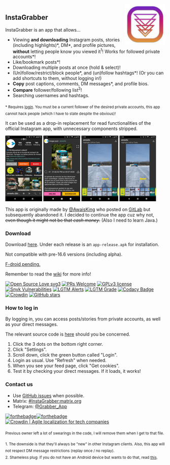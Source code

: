 <img src="./app/play_icon.png" alt="InstaGrabber" align="right" width="25%"/>

## InstaGrabber

InstaGrabber is an app that allows...

* Viewing **and downloading** Instagram posts, stories (including highlights)\*, DM\*, and profile pictures, **without** letting people know you viewed it<sup>1</sup>! Works for followed private accounts\*!
* Like/bookmark posts\*!
* Downloading multiple posts at once (hold & select)!
* (Un)follow/restrict/block people\*, and (un)follow hashtags\*! (Or you can add shortcuts to them, without logging in!)
* **Copy** post captions, comments, DM messages\*, and profile bios.
* **Compare** follower/following list<sup>2</sup>!
* Searching usernames and hashtags.

<sub>* Requires [login](#how-to-log-in). You must be a current follower of the desired private accounts, this app cannot hack people (which I have to state despite the obvious)!</sub>

It can be used as a drop-in replacement for read functionalities of the official Instagram app, with unnecessary components stripped.

<a href="https://github.com/austinhuang0131/instagrabber/blob/master/fastlane/metadata/android/images/phoneScreenshots/1.jpg"><img src="./fastlane/metadata/android/images/phoneScreenshots/1.jpg" alt="Profile" width="23%"/></a>
<a href="https://github.com/austinhuang0131/instagrabber/blob/master/fastlane/metadata/android/images/phoneScreenshots/2.jpg"><img src="./fastlane/metadata/android/images/phoneScreenshots/2.jpg" alt="Post" width="23%"/></a>
<a href="https://github.com/austinhuang0131/instagrabber/blob/master/fastlane/metadata/android/images/phoneScreenshots/3.jpg"><img src="./fastlane/metadata/android/images/phoneScreenshots/3.jpg" alt="Story (Highlight shown)" width="23%"/></a>
<a href="https://github.com/austinhuang0131/instagrabber/blob/master/fastlane/metadata/android/images/phoneScreenshots/4.jpg"><img src="./fastlane/metadata/android/images/phoneScreenshots/3.jpg" alt="Hashtag" width="23%"/></a>

This app is originally made by [@AwaisKing](https://github.com/AwaisKing) who posted on [GitLab](https://gitlab.com/AwaisKing/instagrabber) but subsequently abandoned it. I decided to continue the app cuz why not, ~~even though it might not be that *cash money*.~~ (Also I need to learn Java.)

### Download

Download [here](https://github.com/austinhuang0131/instagrabber/releases). Under each release is an `app-release.apk` for installation.

Not compatible with pre-16.6 versions (including alpha).

[F-droid pending.](https://gitlab.com/fdroid/rfp/-/issues/1432)

Remember to read the [wiki](https://github.com/austinhuang0131/instagrabber/wiki) for more info!

[![Open Source Love svg3](https://badges.frapsoft.com/os/v3/open-source.svg?v=103)](https://github.com/ellerbrock/open-source-badges/)
[![PRs Welcome](https://img.shields.io/badge/PRs-welcome-brightgreen.svg)](http://makeapullrequest.com)
[![GPLv3 license](https://img.shields.io/badge/License-GPLv3-blue.svg)](./LICENSE)
[![Snyk Vulnerabilities](https://img.shields.io/snyk/vulnerabilities/github/austinhuang0131/instagrabber)](https://snyk.io/test/github/austinhuang0131/instagrabber)
[![LGTM Alerts](https://img.shields.io/lgtm/alerts/github/austinhuang0131/instagrabber)](https://lgtm.com/projects/g/austinhuang0131/instagrabber)
[![LGTM Grade](https://img.shields.io/lgtm/grade/java/github/austinhuang0131/instagrabber)](https://lgtm.com/projects/g/austinhuang0131/instagrabber)
[![Codacy Badge](https://api.codacy.com/project/badge/Grade/f87cac1fbf674888b00bd91bc5eccce0)](https://app.codacy.com/manual/austinhuang0131/instagrabber)
[![Crowdin](https://badges.crowdin.net/instagrabber/localized.svg)](https://github.com/austinhuang0131/instagrabber/wiki/Contribute)
[![GitHub stars](https://img.shields.io/github/stars/austinhuang0131/instagrabber.svg?style=social&label=Star&maxAge=2592000)](https://GitHub.com/austinhuang0131/instagrabber/stargazers/)

### How to log in

By logging in, you can access posts/stories from private accounts, as well as your direct messages.

The relevant source code is [here](https://github.com/austinhuang0131/instagrabber/blob/master/app/src/main/java/awais/instagrabber/activities/Login.java) should you be concerned.

1. Click the 3 dots on the bottom right corner.
2. Click "Settings".
3. Scroll down, click the green button called "Login".
4. Login as usual. Use "Refresh" when needed.
5. When you see your feed page, click "Get cookies".
6. Test it by checking your direct messages. If it loads, it works!

### Contact us

* Use [GitHub issues](https://github.com/austinhuang0131/instagrabber/issues) when possible.
* Matrix: [#InstaGrabber:matrix.org](https://matrix.to/#/#instagrabber:matrix.org)
* Telegram: [@Grabber_App](https://t.me/grabber_app)

[![forthebadge](https://forthebadge.com/images/badges/made-with-java.svg)](https://forthebadge.com)[![forthebadge](https://forthebadge.com/images/badges/built-for-android.svg)](https://forthebadge.com)
[![Crowdin | Agile localization for tech companies](https://badges.crowdin.net/badge/dark/crowdin-on-light.png)](https://crowdin.com/?utm_source=badge&utm_medium=referral&utm_campaign=badge-add-on)

<sub>Previous owner left a lot of swearings in the code, I will remove them when I get to that file.</sub>

<sub>1. The downside is that they'll always be "new" in other Instagram clients. Also, this app will not respect DM message restrictions (replay once / no replay).<br>2. Shameless plug: If you do not have an Android device but wants to do that, read [this](https://austinhuang.me/instagram-compare).</sub>
